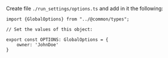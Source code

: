 
Create file `./run_settings/options.ts` and add in it the following:
```
import {GlobalOptions} from "../@common/types";

// Set the values of this object:

export const OPTIONS: GlobalOptions = {    
    owner: 'JohnDoe'
}

```
